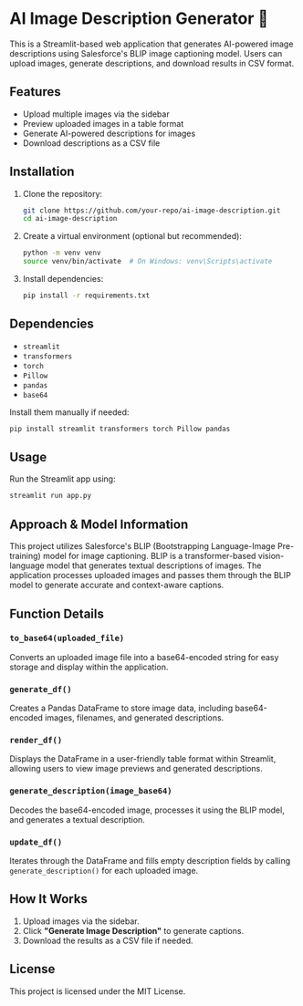 # AI Image Description Generator 🤖

This is a Streamlit-based web application that generates AI-powered image descriptions using Salesforce's BLIP image captioning model. Users can upload images, generate descriptions, and download results in CSV format.

## Features
- Upload multiple images via the sidebar
- Preview uploaded images in a table format
- Generate AI-powered descriptions for images
- Download descriptions as a CSV file

## Installation

1. Clone the repository:
   ```sh
   git clone https://github.com/your-repo/ai-image-description.git
   cd ai-image-description
   ```

2. Create a virtual environment (optional but recommended):
   ```sh
   python -m venv venv
   source venv/bin/activate  # On Windows: venv\Scripts\activate
   ```

3. Install dependencies:
   ```sh
   pip install -r requirements.txt
   ```

## Dependencies

- `streamlit`
- `transformers`
- `torch`
- `Pillow`
- `pandas`
- `base64`

Install them manually if needed:
```sh
pip install streamlit transformers torch Pillow pandas
```

## Usage

Run the Streamlit app using:
```sh
streamlit run app.py
```

## Approach & Model Information

This project utilizes Salesforce's BLIP (Bootstrapping Language-Image Pre-training) model for image captioning. BLIP is a transformer-based vision-language model that generates textual descriptions of images. The application processes uploaded images and passes them through the BLIP model to generate accurate and context-aware captions.

## Function Details

### `to_base64(uploaded_file)`
Converts an uploaded image file into a base64-encoded string for easy storage and display within the application.

### `generate_df()`
Creates a Pandas DataFrame to store image data, including base64-encoded images, filenames, and generated descriptions.

### `render_df()`
Displays the DataFrame in a user-friendly table format within Streamlit, allowing users to view image previews and generated descriptions.

### `generate_description(image_base64)`
Decodes the base64-encoded image, processes it using the BLIP model, and generates a textual description.

### `update_df()`
Iterates through the DataFrame and fills empty description fields by calling `generate_description()` for each uploaded image.

## How It Works

1. Upload images via the sidebar.
2. Click **"Generate Image Description"** to generate captions.
3. Download the results as a CSV file if needed.

## License

This project is licensed under the MIT License.
